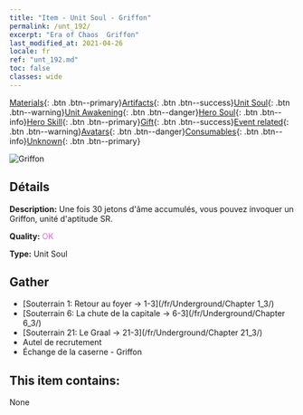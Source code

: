 ```yaml
---
title: "Item - Unit Soul - Griffon"
permalink: /unt_192/
excerpt: "Era of Chaos  Griffon"
last_modified_at: 2021-04-26
locale: fr
ref: "unt_192.md"
toc: false
classes: wide
---
```

 [Materials](/ItemsFR/){: .btn .btn--primary}[Artifacts](/ItemsFR/Artifacts/){: .btn .btn--success}[Unit Soul](/ItemsFR/UnitSoul/){: .btn .btn--warning}[Unit Awakening](/ItemsFR/UnitAwakening/){: .btn .btn--danger}[Hero Soul](/ItemsFR/HeroSoul/){: .btn .btn--info}[Hero Skill](/ItemsFR/HeroSkill/){: .btn .btn--primary}[Gift](/ItemsFR/Gift/){: .btn .btn--success}[Event related](/ItemsFR/Events/){: .btn .btn--warning}[Avatars](/ItemsFR/Avatars/){: .btn .btn--danger}[Consumables](/ItemsFR/Consumables/){: .btn .btn--info}[Unknown](/ItemsFR/Unknown/){: .btn .btn--primary}

 ![Griffon](/images/u/ti_shijiu.jpg)

## Détails
 **Description:** Une fois 30 jetons d'âme accumulés, vous pouvez invoquer un Griffon, unité d'aptitude SR.

 **Quality:** <span style="color: #DA70D6">OK</span>

 **Type:** Unit Soul

## Gather

*    [Souterrain 1: Retour au foyer -> 1-3](/fr/Underground/Chapter 1_3/) 
*    [Souterrain 6: La chute de la capitale -> 6-3](/fr/Underground/Chapter 6_3/) 
*    [Souterrain 21: Le Graal -> 21-3](/fr/Underground/Chapter 21_3/) 
*    Autel de recrutement 
*    Échange de la caserne - Griffon 

## This item contains:

  None

